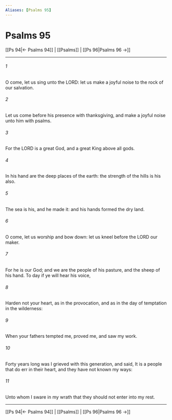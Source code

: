 ```yaml
---
Aliases: [Psalms 95]
---
```

# Psalms 95

[[Ps 94|← Psalms 94]] | [[Psalms]] | [[Ps 96|Psalms 96 →]]
***



###### 1 
O come, let us sing unto the LORD: let us make a joyful noise to the rock of our salvation. 

###### 2 
Let us come before his presence with thanksgiving, and make a joyful noise unto him with psalms. 

###### 3 
For the LORD is a great God, and a great King above all gods. 

###### 4 
In his hand are the deep places of the earth: the strength of the hills is his also. 

###### 5 
The sea is his, and he made it: and his hands formed the dry land. 

###### 6 
O come, let us worship and bow down: let us kneel before the LORD our maker. 

###### 7 
For he is our God; and we are the people of his pasture, and the sheep of his hand. To day if ye will hear his voice, 

###### 8 
Harden not your heart, as in the provocation, and as in the day of temptation in the wilderness: 

###### 9 
When your fathers tempted me, proved me, and saw my work. 

###### 10 
Forty years long was I grieved with this generation, and said, It is a people that do err in their heart, and they have not known my ways: 

###### 11 
Unto whom I sware in my wrath that they should not enter into my rest.

***
[[Ps 94|← Psalms 94]] | [[Psalms]] | [[Ps 96|Psalms 96 →]]
